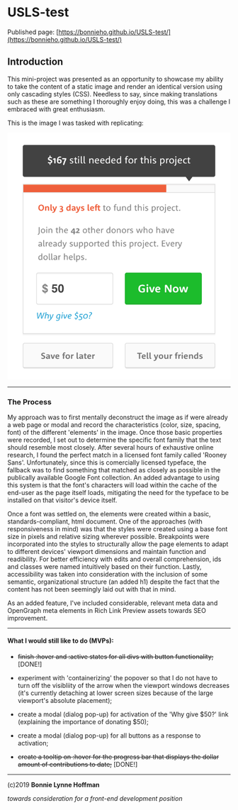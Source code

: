 # USLS-test

Published page: [https://bonnieho.github.io/USLS-test/](https://bonnieho.github.io/USLS-test/)

## Introduction

This mini-project was presented as an opportunity to showcase my ability to take the content of a static image and render an identical version using only cascading styles (CSS). Needless to say, since making translations such as these are something I thoroughly enjoy doing, this was a challenge I embraced with great enthusiasm.

This is the image I was tasked with replicating:

![image of the test graphic](images/html-css-test.png)

- - - 

### The Process

My approach was to first mentally deconstruct the image as if were already a web page or modal and record the characteristics (color, size, spacing, font) of the different 'elements' in the image. Once those basic properties were recorded, I set out to determine the specific font family that the text should resemble most closely. After several hours of exhaustive online research, I found the perfect match in a licensed font family called 'Rooney Sans'. Unfortunately, since this is comercially licensed typeface, the fallback was to find something that matched as closely as possible in the publically available Google Font collection. An added advantage to using this system is that the font's characters will load within the cache of the end-user as the page itself loads, mitigating the need for the typeface to be installed on that visitor's device itself.

Once a font was settled on, the elements were created within a basic, standards-compliant, html document. One of the approaches (with responsiveness in mind) was that the styles were created using a base font size in pixels and relative sizing wherever possible. Breakpoints were incorporated into the styles to structurally allow the page elements to adapt to different devices' viewport dimensions and maintain function and readibility. For better efficiency with edits and overall comprehension, ids and classes were named intuitively based on their function. Lastly, accessibility was taken into consideration with the inclusion of some semantic, organizational structure (an added h1) despite the fact that the content has not been seemingly laid out with that in mind.

As an added feature, I've included considerable, relevant meta data and OpenGraph meta elements in Rich Link Preview assets towards SEO improvement.

- - - 

#### What I would still like to do (MVPs):

* ~~finish :hover and :active states for all divs with button functionality;~~  [DONE!]

* experiment with 'containerizing' the popover so that I do not have to turn off the visibliity of the arrow when the viewport windows decreases (it's currently detaching at lower screen sizes because of the large viewport's absolute placement);

* create a modal (dialog pop-up) for activation of the 'Why give $50?' link (explaining the importance of donating $50);

* create a modal (dialog pop-up) for all buttons as a response to activation;

* ~~create a tooltip on :hover for the progress bar that displays the dollar amount of contributions to date;~~  [DONE!]


- - -


(c)2019 __Bonnie Lynne Hoffman__ 

*towards consideration for a front-end development position*
